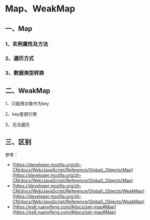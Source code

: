 # Map、WeakMap

## 一、Map

### 1、实例属性及方法



### 2、遍历方式



### 3、数据类型转换

## 二、WeakMap

1、只能用对象作为key



2、key是弱引用



3、无法遍历

## 三、区别





参考：

* [https://developer.mozilla.org/zh-CN/docs/Web/JavaScript/Reference/Global\_Objects/Map](https://developer.mozilla.org/zh-CN/docs/Web/JavaScript/Reference/Global\_Objects/Map)
* [https://developer.mozilla.org/zh-CN/docs/Web/JavaScript/Reference/Global\_Objects/WeakMap](https://developer.mozilla.org/zh-CN/docs/Web/JavaScript/Reference/Global\_Objects/WeakMap)
* [https://es6.ruanyifeng.com/#docs/set-map#Map](https://es6.ruanyifeng.com/#docs/set-map#Map)
